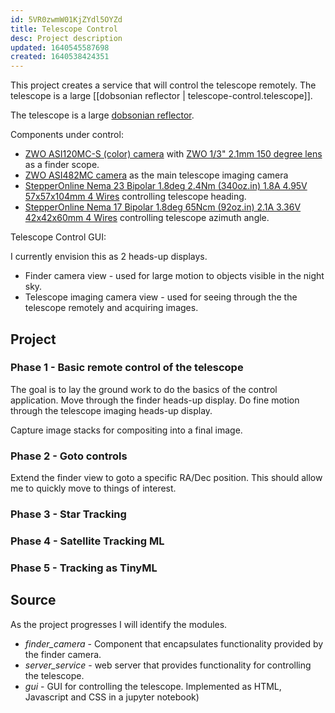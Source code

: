```yaml
---
id: 5VR0zwmW01KjZYdl5OYZd
title: Telescope Control
desc: Project description
updated: 1640545587698
created: 1640538424351
---
```


This project creates a service that will control the telescope remotely. The telescope is a large [[dobsonian reflector | telescope-control.telescope]].

The telescope is a large [dobsonian reflector](./telescope-control.telescope.md).

Components under control:
* [ZWO ASI120MC-S (color) camera](https://astronomy-imaging-camera.com/product/asi120mc-s) with [ZWO 1/3" 2.1mm 150 degree lens](https://astronomy-imaging-camera.com/product/zwo-13-2-1mm-150-degree-lens) as a finder scope.
* [ZWO ASI482MC camera](https://astronomy-imaging-camera.com/product/asi482mc) as the main telescope imaging camera
* [StepperOnline Nema 23 Bipolar 1.8deg 2.4Nm (340oz.in) 1.8A 4.95V 57x57x104mm 4 Wires](https://www.omc-stepperonline.com/nema-23-stepper-motor/nema-23-bipolar-1-8deg-2-4nm-340oz-in-1-8a-4-95v-57x57x104mm-4-wires.html?mfp=146-rated-current-a%5B1.8%5D) controlling telescope heading.
* [StepperOnline Nema 17 Bipolar 1.8deg 65Ncm (92oz.in) 2.1A 3.36V 42x42x60mm 4 Wires](https://www.omc-stepperonline.com/nema-17-stepper-motor/nema-17-bipolar-1-8deg-65ncm-92oz-in-2-1a-3-36v-42x42x60mm-4-wires-it.html?mfp=146-rated-current-a%5B2.10%2C2.1%5D) controlling telescope azimuth angle.

Telescope Control GUI:

I currently envision this as 2 heads-up displays.

* Finder camera view - used for large motion to objects visible in the night sky.
* Telescope imaging camera view - used for seeing through the the telescope remotely and acquiring images.

## Project

### Phase 1 - Basic remote control of the telescope

The goal is to lay the ground work to do the basics of the control application. Move through the finder heads-up display. Do fine motion through the telescope imaging heads-up display.

Capture image stacks for compositing into a final image.

### Phase 2 - Goto controls

Extend the finder view to goto a specific RA/Dec position. This should allow me to quickly move to things of interest.

### Phase 3 - Star Tracking

### Phase 4 - Satellite Tracking ML

### Phase 5 - Tracking as TinyML

## Source

As the project progresses I will identify the modules.

* _finder_camera_ - Component that encapsulates functionality provided by the finder camera.
* _server_service_ - web server that provides functionality for controlling the telescope.
* _gui_ - GUI for controlling the telescope. Implemented as HTML, Javascript and CSS in a jupyter notebook)
